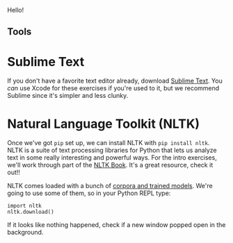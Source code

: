 Hello!

## Tools

# Sublime Text

If you don't have a favorite text editor already, download [Sublime Text](https://www.sublimetext.com/). You _can_ use Xcode for these exercises if you're used to it, but we recommend Sublime since it's simpler and less clunky.

# Natural Language Toolkit (NLTK)

Once we've got `pip` set up, we can install NLTK with `pip install nltk`. NLTK is a suite of text processing libraries for Python that lets us analyze text in some really interesting and powerful ways. For the intro exercises, we'll work through part of the [NLTK Book](http://www.nltk.org/book/). It's a great resource, check it out!!

NLTK comes loaded with a bunch of [corpora and trained models](http://www.nltk.org/nltk_data/). We're going to use some of them, so in your Python REPL type:

```
import nltk
nltk.download()
```

If it looks like nothing happened, check if a new window popped open in the background.
